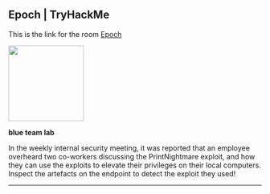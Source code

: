 ## Epoch | TryHackMe

This is the link for the room [Epoch](https://tryhackme.com/room/epoch)

<img src="https://tryhackme-images.s3.amazonaws.com/room-icons/1f93210b470f836c38121fc3f65c0807.png" width="150px" align="center">

**blue team lab**

In the weekly internal security meeting, it was reported that an employee overheard two co-workers discussing the PrintNightmare exploit, and how they can use the exploits to elevate their privileges on their local computers. Inspect the artefacts on the endpoint to detect the exploit they used!

---
